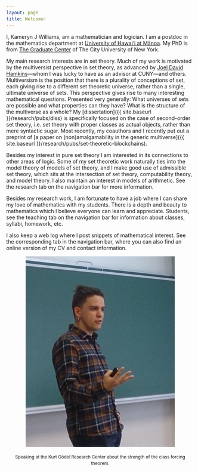 ```yaml
---
layout: page
title: Welcome!
---
```


I, Kameryn J Williams, am a mathematician and logician. I am a postdoc in the mathematics department at [University of Hawai‘i at Mānoa](https://math.hawaii.edu/). My PhD is from [The Graduate Center](https://www.gc.cuny.edu/Page-Elements/Academics-Research-Centers-Initiatives/Doctoral-Programs/Mathematics) of The City University of New York. 

My main research interests are in set theory. Much of my work is motivated by the multiversist perspective in set theory, as advanced by [Joel David Hamkins](http://jdh.hamkins.org)—whom I was lucky to have as an advisor at CUNY—and others. Multiversism is the position that there is a plurality of conceptions of set, each giving rise to a different set theoretic universe, rather than a single, ultimate universe of sets. This perspective gives rise to many interesting mathematical questions. Presented very generally: What universes of sets are possible and what properties can they have? What is the structure of the multiverse as a whole? My [dissertation]({{ site.baseurl }}/research/pubs/diss) is specifically focused on the case of second-order set theory, i.e. set theory with proper classes as actual objects, rather than mere syntactic sugar. Most recently, my coauthors and I recently put out a preprint of [a paper on (non)amalgamability in the generic multiverse]({{ site.baseurl }}/research/pubs/set-theoretic-blockchains). 

Besides my interest in pure set theory I am interested in its connections to other areas of logic. Some of my set theoretic work naturally ties into the model theory of models of set theory, and I make good use of admissible set theory, which sits at the intersection of set theory, computability theory, and model theory. I also maintain an interest in models of arithmetic. See the research tab on the navigation bar for more information.

Besides my research work, I am fortunate to have a job where I can share my love of mathematics with my students. There is a depth and beauty to mathematics which I believe everyone can learn and appreciate. Students, see the teaching tab on the navigation bar for information about classes, syllabi, homework, etc.

I also keep a web log where I post snippets of mathematical interest. See the corresponding tab in the navigation bar, where you can also find an online version of my CV and contact information.

<center>
<img src="/pics/kam.jpg">
  
<p><small>Speaking at the Kurt Gödel Research Center about the strength of the class forcing theorem.</small></p>
</center>
